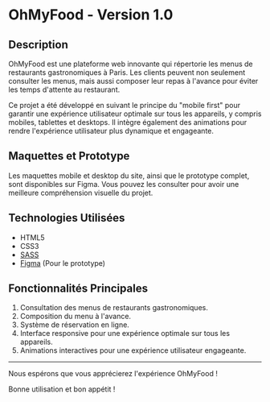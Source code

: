 # OhMyFood - Version 1.0

## Description
OhMyFood est une plateforme web innovante qui répertorie les menus de restaurants gastronomiques à Paris. Les clients peuvent non seulement consulter les menus, mais aussi composer leur repas à l'avance pour éviter les temps d'attente au restaurant.

Ce projet a été développé en suivant le principe du "mobile first" pour garantir une expérience utilisateur optimale sur tous les appareils, y compris mobiles, tablettes et desktops. Il intègre également des animations pour rendre l'expérience utilisateur plus dynamique et engageante.

## Maquettes et Prototype
Les maquettes mobile et desktop du site, ainsi que le prototype complet, sont disponibles sur Figma. Vous pouvez les consulter pour avoir une meilleure compréhension visuelle du projet.

## Technologies Utilisées
- HTML5
- CSS3 
- [SASS](https://sass-lang.com/)
- [Figma](https://www.figma.com/) (Pour le prototype)

## Fonctionnalités Principales
1. Consultation des menus de restaurants gastronomiques.
2. Composition du menu à l'avance.
3. Système de réservation en ligne.
4. Interface responsive pour une expérience optimale sur tous les appareils.
5. Animations interactives pour une expérience utilisateur engageante.

---

Nous espérons que vous apprécierez l'expérience OhMyFood !

Bonne utilisation et bon appétit !
